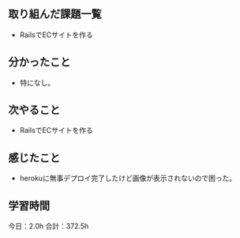 ## 取り組んだ課題一覧
*  RailsでECサイトを作る
## 分かったこと
* 特になし。
  
    
    

## 次やること
*  RailsでECサイトを作る
## 感じたこと
*  herokuに無事デプロイ完了したけど画像が表示されないので困った。
 
## 学習時間
今日：2.0h
合計：372.5h
